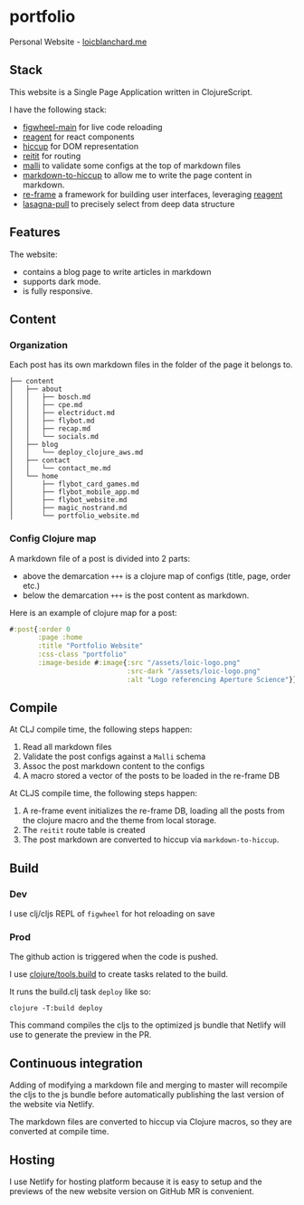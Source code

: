 # portfolio

Personal Website - [loicblanchard.me](https://www.loicblanchard.me/)

## Stack

This website is a Single Page Application written in ClojureScript.

I have the following stack:
- [figwheel-main](https://figwheel.org/) for live code reloading
- [reagent](https://github.com/reagent-project/reagent) for react components
- [hiccup](https://github.com/weavejester/hiccup) for DOM representation
- [reitit](https://github.com/metosin/reitit) for routing
- [malli](https://github.com/metosin/malli) to validate some configs at the top of markdown files
- [markdown-to-hiccup](https://github.com/mpcarolin/markdown-to-hiccup) to allow me to write the page content in markdown.
- [re-frame](https://github.com/day8/re-frame) a framework for building user interfaces, leveraging [reagent](https://github.com/reagent-project/reagent)
- [lasagna-pull](https://github.com/flybot-sg/lasagna-pull) to precisely select from deep data structure

## Features

The website:
- contains a blog page to write articles in markdown
- supports dark mode.
- is fully responsive.

## Content

### Organization

Each post has its own markdown files in the folder of the page it belongs to.

```
├── content
│   ├── about
│   │   ├── bosch.md
│   │   ├── cpe.md
│   │   ├── electriduct.md
│   │   ├── flybot.md
│   │   ├── recap.md
│   │   └── socials.md
│   ├── blog
│   │   └── deploy_clojure_aws.md
│   ├── contact
│   │   └── contact_me.md
│   └── home
│       ├── flybot_card_games.md
│       ├── flybot_mobile_app.md
│       ├── flybot_website.md
│       ├── magic_nostrand.md
│       └── portfolio_website.md
```

### Config Clojure map

A markdown file of a post is divided into 2 parts:
- above the demarcation `+++` is a clojure map of configs (title, page, order etc.)
- below the demarcation `+++` is the post content as markdown.

Here is an example of clojure map for a post:

```clojure
#:post{:order 0
       :page :home
       :title "Portfolio Website"
       :css-class "portfolio"
       :image-beside #:image{:src "/assets/loic-logo.png"
                             :src-dark "/assets/loic-logo.png"
                             :alt "Logo referencing Aperture Science"}}
```

## Compile

At CLJ compile time, the following steps happen:
1. Read all markdown files
2. Validate the post configs against a `Malli` schema
3. Assoc the post markdown content to the configs 
4. A macro stored a vector of the posts to be loaded in the re-frame DB

At CLJS compile time, the following steps happen:
1. A re-frame event initializes the re-frame DB, loading all the posts from the clojure macro and the theme from local storage.
2. The `reitit` route table is created
3. The post markdown are converted to hiccup via `markdown-to-hiccup`. 

## Build

### Dev

I use clj/cljs REPL of `figwheel` for hot reloading on save

### Prod

The github action is triggered when the code is pushed.

I use [clojure/tools.build](https://github.com/clojure/tools.build) to create tasks related to the build.

It runs the build.clj task `deploy` like so:

```
clojure -T:build deploy
```

This command compiles the cljs to the optimized js bundle that Netlify will use to generate the preview in the PR.

## Continuous integration

Adding of modifying a markdown file and merging to master will recompile the cljs to the js bundle before automatically publishing the last version of the website via Netlify.

The markdown files are converted to hiccup via Clojure macros, so they are converted at compile time.

## Hosting

I use Netlify for hosting platform because it is easy to setup and the previews of the new website version on GitHub MR is convenient.
